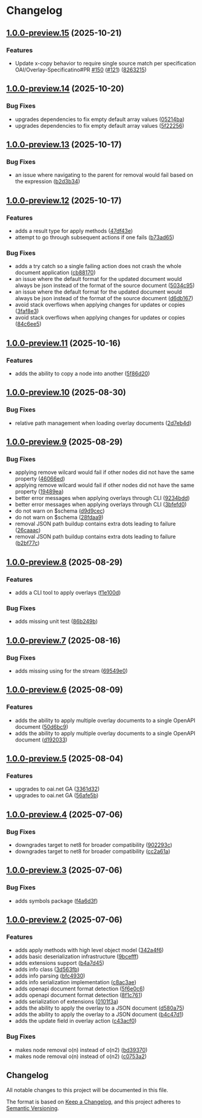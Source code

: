 # Changelog

## [1.0.0-preview.15](https://github.com/BinkyLabs/openapi-overlays-dotnet/compare/v1.0.0-preview.14...v1.0.0-preview.15) (2025-10-21)


### Features

* Update x-copy behavior to require single source match per specification OAI/Overlay-Specificatino#PR [#150](https://github.com/BinkyLabs/openapi-overlays-dotnet/issues/150) ([#121](https://github.com/BinkyLabs/openapi-overlays-dotnet/issues/121)) ([8263215](https://github.com/BinkyLabs/openapi-overlays-dotnet/commit/8263215105cd023bfd5b18e318c46f0a09d31f13))

## [1.0.0-preview.14](https://github.com/BinkyLabs/openapi-overlays-dotnet/compare/v1.0.0-preview.13...v1.0.0-preview.14) (2025-10-20)


### Bug Fixes

* upgrades dependencies to fix empty default array values ([05214ba](https://github.com/BinkyLabs/openapi-overlays-dotnet/commit/05214baa6544618c4b2a0e96a2a0e3de612b9159))
* upgrades dependencies to fix empty default array values ([5f22256](https://github.com/BinkyLabs/openapi-overlays-dotnet/commit/5f22256617b2d0fedbcbdba525e7fecf75a7a721))

## [1.0.0-preview.13](https://github.com/BinkyLabs/openapi-overlays-dotnet/compare/v1.0.0-preview.12...v1.0.0-preview.13) (2025-10-17)


### Bug Fixes

* an issue where navigating to the parent for removal would fail based on the expression ([b2d3b34](https://github.com/BinkyLabs/openapi-overlays-dotnet/commit/b2d3b341352ff5056ba109dd90098ef317afa111))

## [1.0.0-preview.12](https://github.com/BinkyLabs/openapi-overlays-dotnet/compare/v1.0.0-preview.11...v1.0.0-preview.12) (2025-10-17)


### Features

* adds a result type for apply methods ([47df43e](https://github.com/BinkyLabs/openapi-overlays-dotnet/commit/47df43e688a2942855086c9ea01613fe9b598622))
* attempt to go through subsequent actions if one fails ([b73ad65](https://github.com/BinkyLabs/openapi-overlays-dotnet/commit/b73ad6545fc2cace549876a2d69664fef98899fb))


### Bug Fixes

* adds a try catch so a single failing action does not crash the whole document application ([cb88170](https://github.com/BinkyLabs/openapi-overlays-dotnet/commit/cb88170a20dc2e7db020f6b718bed9f7e91cd27b))
* an issue where the default format for the updated document would always be json instead of the format of the source document ([5034c95](https://github.com/BinkyLabs/openapi-overlays-dotnet/commit/5034c95ef8cf437b62bb1c84fda83b8778c1817f))
* an issue where the default format for the updated document would always be json instead of the format of the source document ([d6db167](https://github.com/BinkyLabs/openapi-overlays-dotnet/commit/d6db167e7eb4f3cf425c4529d6abfd03e6cd6609))
* avoid stack overflows when applying changes for updates or copies ([3faf8e3](https://github.com/BinkyLabs/openapi-overlays-dotnet/commit/3faf8e388563e26b8abc77143b96a902876322d8))
* avoid stack overflows when applying changes for updates or copies ([84c6ee5](https://github.com/BinkyLabs/openapi-overlays-dotnet/commit/84c6ee535dda086b79cbc633f9a664da0625e400))

## [1.0.0-preview.11](https://github.com/BinkyLabs/openapi-overlays-dotnet/compare/v1.0.0-preview.10...v1.0.0-preview.11) (2025-10-16)


### Features

* adds the ability to copy a node into another ([5f86d20](https://github.com/BinkyLabs/openapi-overlays-dotnet/commit/5f86d20de56aede1947fda00a8ac40eeb099af4b))

## [1.0.0-preview.10](https://github.com/BinkyLabs/openapi-overlays-dotnet/compare/v1.0.0-preview.9...v1.0.0-preview.10) (2025-08-30)


### Bug Fixes

* relative path management when loading overlay documents ([2d7eb4d](https://github.com/BinkyLabs/openapi-overlays-dotnet/commit/2d7eb4de7d70c70d815f186a0245b362870c2cc3))

## [1.0.0-preview.9](https://github.com/BinkyLabs/openapi-overlays-dotnet/compare/v1.0.0-preview.8...v1.0.0-preview.9) (2025-08-29)


### Bug Fixes

* applying remove wilcard would fail if other nodes did not have the same property ([46066ed](https://github.com/BinkyLabs/openapi-overlays-dotnet/commit/46066ed639107723eafa72ea83e075948edf8af2))
* applying remove wilcard would fail if other nodes did not have the same property ([19489ea](https://github.com/BinkyLabs/openapi-overlays-dotnet/commit/19489ea29704ebd5def62e8f38cd948b66b41862))
* better error messages when applying overlays through CLI ([9234bdd](https://github.com/BinkyLabs/openapi-overlays-dotnet/commit/9234bdd901f0d238ab5eec25d3a8a88782be699c))
* better error messages when applying overlays through CLI ([3bfefd0](https://github.com/BinkyLabs/openapi-overlays-dotnet/commit/3bfefd04bc4b2ca5b43fda727f884c68f5782768))
* do not warn on $schema ([d9d9cec](https://github.com/BinkyLabs/openapi-overlays-dotnet/commit/d9d9cecbbc8b54efc73ec4d09c37609fb46b827d))
* do not warn on $schema ([28fdaa9](https://github.com/BinkyLabs/openapi-overlays-dotnet/commit/28fdaa9d8a24deb556cc6faba3dffdae655ff72a))
* removal JSON path buildup contains extra dots leading to failure ([26caaac](https://github.com/BinkyLabs/openapi-overlays-dotnet/commit/26caaac292105f24405d86e13da07c1520a3b507))
* removal JSON path buildup contains extra dots leading to failure ([b2bf77c](https://github.com/BinkyLabs/openapi-overlays-dotnet/commit/b2bf77cffcec603fa7b2ae0caedff2b431d7c295))

## [1.0.0-preview.8](https://github.com/BinkyLabs/openapi-overlays-dotnet/compare/v1.0.0-preview.7...v1.0.0-preview.8) (2025-08-29)


### Features

* adds a CLI tool to apply overlays ([f1e100d](https://github.com/BinkyLabs/openapi-overlays-dotnet/commit/f1e100d479af937e51540d7d65715a4d5888c2bf))


### Bug Fixes

* adds missing unit test ([86b249b](https://github.com/BinkyLabs/openapi-overlays-dotnet/commit/86b249b30f10c908abce8b3fe16052a192669b5b))

## [1.0.0-preview.7](https://github.com/BinkyLabs/openapi-overlays-dotnet/compare/v1.0.0-preview.6...v1.0.0-preview.7) (2025-08-16)


### Bug Fixes

* adds missing using for the stream ([69549e0](https://github.com/BinkyLabs/openapi-overlays-dotnet/commit/69549e0e0330dab64140d5a8011f7d9dccf722ab))

## [1.0.0-preview.6](https://github.com/BinkyLabs/openapi-overlays-dotnet/compare/v1.0.0-preview.5...v1.0.0-preview.6) (2025-08-09)


### Features

* adds the ability to apply multiple overlay documents to a single OpenAPI document ([50d6bc9](https://github.com/BinkyLabs/openapi-overlays-dotnet/commit/50d6bc96c1887825ebaa270f1a599a7b4f9706a7))
* adds the ability to apply multiple overlay documents to a single OpenAPI document ([d192033](https://github.com/BinkyLabs/openapi-overlays-dotnet/commit/d1920331349c756c5e3cf11010b07bf1b25ffa0f))

## [1.0.0-preview.5](https://github.com/BinkyLabs/openapi-overlays-dotnet/compare/v1.0.0-preview.4...v1.0.0-preview.5) (2025-08-04)


### Features

* upgrades to oai.net GA ([3361d32](https://github.com/BinkyLabs/openapi-overlays-dotnet/commit/3361d32e69408e2b7ced571aa755558a57acde30))
* upgrades to oai.net GA ([56afe5b](https://github.com/BinkyLabs/openapi-overlays-dotnet/commit/56afe5b493e082d385307c84918a7e7551f36693))

## [1.0.0-preview.4](https://github.com/BinkyLabs/openapi-overlays-dotnet/compare/v1.0.0-preview.3...v1.0.0-preview.4) (2025-07-06)


### Bug Fixes

* downgrades target to net8 for broader compatibility ([902293c](https://github.com/BinkyLabs/openapi-overlays-dotnet/commit/902293c59f2592365c087ba312ec290ed765cf5f))
* downgrades target to net8 for broader compatibility ([cc2a61a](https://github.com/BinkyLabs/openapi-overlays-dotnet/commit/cc2a61a9a0d74686e8795f0433a5c865d6bb4809))

## [1.0.0-preview.3](https://github.com/BinkyLabs/openapi-overlays-dotnet/compare/v1.0.0-preview.2...v1.0.0-preview.3) (2025-07-06)


### Bug Fixes

* adds symbols package ([f4a6d3f](https://github.com/BinkyLabs/openapi-overlays-dotnet/commit/f4a6d3fdbe9257e94e5a594d92833009f746b27b))

## [1.0.0-preview.2](https://github.com/BinkyLabs/openapi-overlays-dotnet/compare/v1.0.0-preview.1...v1.0.0-preview.2) (2025-07-06)


### Features

* adds apply methods with high level object model ([342a4f6](https://github.com/BinkyLabs/openapi-overlays-dotnet/commit/342a4f6913ac749f389be4ac60542ae3da686703))
* adds basic deserialization infrastructure ([9bcefff](https://github.com/BinkyLabs/openapi-overlays-dotnet/commit/9bcefffe7df3851c824bf1bb7a4a17721a31c006))
* adds extensions support ([b4a7d45](https://github.com/BinkyLabs/openapi-overlays-dotnet/commit/b4a7d453829a33838ca18a31ceff269f82b3f62b))
* adds info class ([3d563fb](https://github.com/BinkyLabs/openapi-overlays-dotnet/commit/3d563fbdce2a713afc40b0b71bf40b0291f93f44))
* adds info parsing ([bfc4930](https://github.com/BinkyLabs/openapi-overlays-dotnet/commit/bfc49303150a242a830134de9ed734f167214396))
* adds info serialization implementation ([c8ac3ae](https://github.com/BinkyLabs/openapi-overlays-dotnet/commit/c8ac3aef249cd37f00c008146efc83b45e97bdb0))
* adds openapi document format detection ([5f6e0c6](https://github.com/BinkyLabs/openapi-overlays-dotnet/commit/5f6e0c636812fe487070c2703199ee4d224705a3))
* adds openapi document format detection ([8f1c761](https://github.com/BinkyLabs/openapi-overlays-dotnet/commit/8f1c7610a1e48391af203235dbaf5dc01101b5a6))
* adds serialization of extensions ([0101f3a](https://github.com/BinkyLabs/openapi-overlays-dotnet/commit/0101f3a0aa50c41edce1cb8d57e4b0ff4336113a))
* adds the ability to apply the overlay to a JSON document ([d580a75](https://github.com/BinkyLabs/openapi-overlays-dotnet/commit/d580a75af4ffee0acfa409835e10917583a19c0b))
* adds the ability to apply the overlay to a JSON document ([b4c47d1](https://github.com/BinkyLabs/openapi-overlays-dotnet/commit/b4c47d17583b1f0cea2d02760b3bd6367a59b841))
* adds the update field in overlay action ([c43acf0](https://github.com/BinkyLabs/openapi-overlays-dotnet/commit/c43acf0a6263b1afc58e17d07fca91dd9fca8205))


### Bug Fixes

* makes node removal o(n) instead of o(n2) ([bd39370](https://github.com/BinkyLabs/openapi-overlays-dotnet/commit/bd39370565231568a1ecb38883b90ae08042b653))
* makes node removal o(n) instead of o(n2) ([c0753a2](https://github.com/BinkyLabs/openapi-overlays-dotnet/commit/c0753a27b9139ccfc3d747090d688afd0e1f7359))

## Changelog

All notable changes to this project will be documented in this file.

The format is based on [Keep a Changelog](https://keepachangelog.com/en/1.0.0/),
and this project adheres to [Semantic Versioning](https://semver.org/spec/v2.0.0.html).

